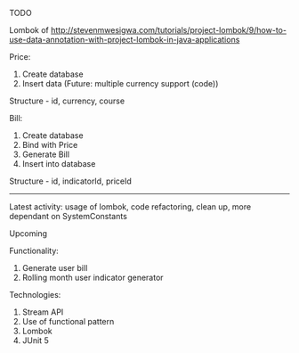TODO

Lombok of
http://stevenmwesigwa.com/tutorials/project-lombok/9/how-to-use-data-annotation-with-project-lombok-in-java-applications


Price:
1. Create database
2. Insert data
(Future: multiple currency support (code))

Structure - id, currency, course


Bill:
1. Create database
2. Bind with Price
3. Generate Bill
4. Insert into database

Structure - id, indicatorId, priceId

---

Latest activity: usage of lombok, code refactoring, clean up, more dependant on SystemConstants

Upcoming

Functionality:
1. Generate user bill
2. Rolling month user indicator generator

Technologies:
1. Stream API
2. Use of functional pattern
3. Lombok
4. JUnit 5
